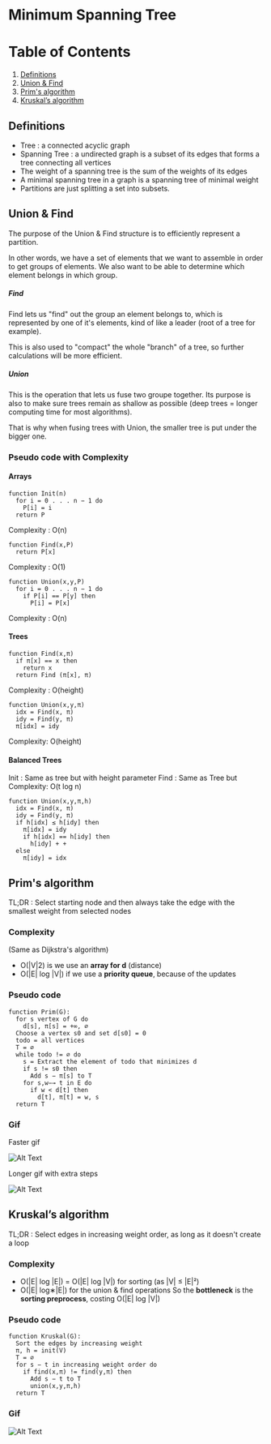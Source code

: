# Minimum Spanning Tree

# Table of Contents
1. [Definitions](#Definitions)
2. [Union & Find](#union--find)
3. [Prim's algorithm](#Prims-algorithm)
4. [Kruskal’s algorithm](#kruskals-algorithm)

## Definitions
- Tree : a connected acyclic graph
- Spanning Tree : a undirected graph is a subset of its edges that forms a tree connecting all vertices
- The weight of a spanning tree is the sum of the weights of its edges
- A minimal spanning tree in a graph is a spanning tree of minimal weight
- Partitions are just splitting a set into subsets.

## Union & Find
The purpose of the Union & Find structure is to efficiently represent a partition.

In other words, we have a set of elements that we want to assemble in order to get groups of elements. We also want to be able to determine which element belongs in which group.
##### Find
Find lets us "find" out the group an element belongs to, which is represented by one of it's elements, kind of like a leader (root of a tree for example).

This is also used to "compact" the whole "branch" of a tree, so further calculations will be more efficient.
##### Union 
This is the operation that lets us fuse two groupe together. Its purpose is also to make sure trees remain as shallow as possible (deep trees = longer computing time for most algorithms).

That is why when fusing trees with Union, the smaller tree is put under the bigger one.

### Pseudo code with Complexity
#### Arrays
```
function Init(n)
  for i = 0 . . . n − 1 do
    P[i] = i
  return P
```
Complexity : O(n)

```
function Find(x,P)
  return P[x]
```
Complexity : O(1)

```
function Union(x,y,P)
  for i = 0 . . . n − 1 do
    if P[i] == P[y] then
      P[i] = P[x]
```
Complexity : O(n)

#### Trees 
```
function Find(x,π)
  if π[x] == x then
    return x
  return Find (π[x], π)
```
Complexity : O(height)
```
function Union(x,y,π)
  idx = Find(x, π)
  idy = Find(y, π)
  π[idx] = idy
```
Complexity: O(height)

#### Balanced Trees
Init : Same as tree but with height parameter
Find : Same as Tree but Complexity: O(t log n)
```
function Union(x,y,π,h)
  idx = Find(x, π)
  idy = Find(y, π)
  if h[idx] ≤ h[idy] then
    π[idx] = idy
    if h[idx] == h[idy] then
      h[idy] + +
  else
    π[idy] = idx
```

## Prim's algorithm
TL;DR : Select starting node and then always take the edge with the smallest weight from selected nodes
### Complexity 
(Same as Dijkstra's algorithm)
- O(|V|2) is we use an **array for d** (distance)
- O(|E| log |V|) if we use a **priority queue**, because of the updates

### Pseudo code
```
function Prim(G):
  for s vertex of G do
    d[s], π[s] = +∞, ∅
  Choose a vertex s0 and set d[s0] = 0
  todo = all vertices
  T = ∅
  while todo != ∅ do
    s = Extract the element of todo that minimizes d
    if s != s0 then
      Add s − π[s] to T
    for s,w−→ t in E do
      if w < d[t] then
        d[t], π[t] = w, s
  return T
```
### Gif 
Faster gif

![Alt Text](https://im2.ezgif.com/tmp/ezgif-2-41ea185801.gif)

Longer gif with extra steps

![Alt Text](https://cdn.discordapp.com/attachments/958020328037175346/979431978086588436/ezgif-2-d4006ce8b6.gif)


## Kruskal’s algorithm
TL;DR : Select edges in increasing weight order, as long as it doesn't create a loop
### Complexity
- O(|E| log |E|) = O(|E| log |V|) for sorting (as |V| ≤ |E|²)
- O(|E| log∗|E|) for the union & find operations
So the **bottleneck** is the **sorting preprocess**, costing O(|E| log |V|)

### Pseudo code
```
function Kruskal(G):
  Sort the edges by increasing weight
  π, h = init(V)
  T = ∅
  for s − t in increasing weight order do
    if find(x,π) != find(y,π) then
      Add s − t to T
      union(x,y,π,h)
  return T
```
### Gif
![Alt Text](https://cdn.discordapp.com/attachments/958020328037175346/979438187392950312/Kruskal_Algorithm_gif.gif)
